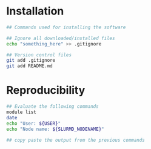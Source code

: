 # Installation

```bash
## Commands used for installing the software

## Ignore all downloaded/installed files
echo "something_here" >> .gitignore

## Version control files
git add .gitignore
git add README.md
```

# Reproducibility

```bash
## Evaluate the following commands
module list
date
echo "User: ${USER}"
echo "Node name: ${SLURMD_NODENAME}"
```

```bash
## copy paste the output from the previous commands
```
